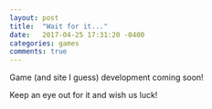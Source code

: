 ```yaml
---
layout: post
title:  "Wait for it..."
date:   2017-04-25 17:31:20 -0400
categories: games
comments: true
---
```


Game (and site I guess) development coming soon!

Keep an eye out for it and wish us luck!
